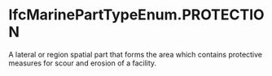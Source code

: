 IfcMarinePartTypeEnum.PROTECTION
================================
A lateral or region spatial part that forms the area which contains protective
measures for scour and erosion of a facility.  


